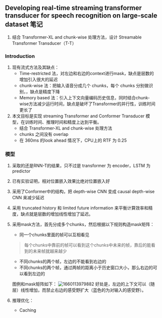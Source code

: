 <!--
 * @Description: 
 * @Autor: 郭印林
 * @Date: 2022-08-10 13:46:04
 * @LastEditors: 郭印林
 * @LastEditTime: 2022-08-10 14:51:06
-->
## Developing real-time streaming transformer transducer for speech recognition on large-scale dataset 笔记

1. 结合 Transformer-XL and chunk-wise 处理方法，设计 Streamable Transformer Transducer（T-T）


### Introduction
1. 现有流式方法及其缺点：
    + Time-restricted 法，对左边和右边的context进行mask，缺点是层数的增加引入很大的延迟
    + chunk-wise 法：把输入语音分成几个 chunks，每个 chunks 分别做识别，，缺点是精度下降
    + Memory based 法：引入上下文向量编码历史信息，同时结合chunk-wise方法减少运行时间，缺点是破坏了Transformer的并行性，训练时间更长了
2. 本文目标是实现  streaming Transformer and Conformer Transducer 模型，在训练时间、推理时间和精度上达到平衡。
    + 结合 Transformer-XL and chunk-wise 处理方法
    + chunks 之间没有 overlap
    + 在 360ms 的look ahead 情况下，CPU上的 RTF 为 0.25

### 模型 
1. 采取的还是RNN-T的结果，只不过是 transformer 为 encoder，LSTM 为 predictor
2. 已有实验证明，相对位置嵌入效果比绝对位置嵌入好
3. 采用了Conformer中的结构，把 depth-wise CNN 变成 causal depth-wise CNN 来减少延迟
4. 采用 truncated history 和 limited future information 来平衡计算效率和精度，缺点就是层数的增加线性增加了延迟。
5. 采用mask方法，首先分成多个chunks，然后根据以下规则构造mask矩阵：
    + 同一个chunks里面的帧可以互相看见
    > 每个chunks中靠前的帧可以看到这个chunks中未来的帧，靠后的能看到的未来帧就越来越少
    + 不同chunks的两个帧，左边的不能看到右边的
    + 不同chunks的两个帧，通过两帧的距离小于历史窗口大小，那么右边的可以看到左边的

    图例和mask矩阵如下：
    ![1660113979882](image/streaming-asr-TT/1660113979882.png)
    好处是，左边的上下文可以（随层）线性增加，而禁止右边的感受野扩大（蓝色的为对输入的感受野）。
6. 推理优化：
    + Caching 